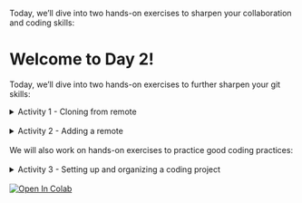 

Today, we’ll dive into two hands-on exercises to sharpen your collaboration and coding skills:

# Welcome to Day 2!


Today, we’ll dive into two hands-on exercises to further sharpen your git skills:

<details>
<summary>Activity 1 - Cloning from remote</summary>

# 🔧 Cloning from remote

<details>
<summary>Optional - setting up a ssh key</summary>

## 🔐 Setting Up SSH for GitHub (Optional but Recommended)

### 0.1 🔍 Check for Existing SSH Keys

```bash
ls -al ~/.ssh
```

Look for files like `id_ed25519.pub` or `id_rsa.pub`. If they exist, you might already have a key.

---

### 0.2 🧾 Generate a New SSH Key

```bash
ssh-keygen -t ed25519 -C "your_email@example.com"
```

Press Enter to accept the default file location. Optionally, add a passphrase for security.

---

### 0.3 🧠 Add the Key to the SSH Agent

```bash
eval "$(ssh-agent -s)"
ssh-add ~/.ssh/id_ed25519
```

---

### 0.4 📋 Copy the Public Key

```bash
cat ~/.ssh/id_ed25519.pub
```

Copy the output.

---

### 0.5 🌐 Add the SSH Key to GitHub

1. Go to GitHub → Profile → **Settings**
2. Navigate to **SSH and GPG Keys**
3. Click **New SSH Key**
4. Paste your public key and save

---

### 0.6 🧪 Test the Connection

```bash
ssh -T git@github.com
```

You should see a success message like:

```bash
Hi your_username! You've successfully authenticated...
```

</details>

# 🛠️ Cloning from remote (Step-by-Step)

## 1. 🔱 Fork the Repository

You probably already have a fork of the course repo. Skip if you have.
Below you are given two options to clone from remote:


<details>
<summary>Activity 1 Option 1 - Using the command line</summary>

## 2. 💻 Clone Your Fork (make a local copy)

This option uses the terminal (MacOS, UNIX, Gitbash)

> NOTE: if you use WINDOWS, install GitBash first. Execute all commands in GitBash.

Open a terminal (locally) and run:

```bash
git clone git@github.com:your-username/repo-name.git
```

Replace `your-username` and `repo-name` with your actual GitHub username and repository name.  

You can also copy the url from the green `CODE` button on Github online.

If you're using HTTPS instead of SSH:

```bash
git clone https://github.com/your-username/repo-name.git
```

---

## 3. 📂 Change into the Project Directory

```bash
cd repo-name
```

---

## 4. 🔧 Make Some Changes

Edit one or more files using your favorite code editor (e.g., VSCode, nano, etc.).  
For example:

```bash
nano yourfile.md
```

You can also edit the file in any other code or file editor.

---

## 5. ✅ Stage and Commit the Changes

```bash
git add .
git commit -m "Made some changes to my file"
```

---

## 6. 🚀 Push to Your Fork (Origin)

```bash
git push origin main
```

Use the branch name you're working on (e.g., `main`, `dev`, or `feature-branch`).

That’s it! You've submitted your contribution.

</details>

<details>
<summary>Activity 1 Option 2 - Using Github Desktop</summary>

### 2.▶️ Clone Directly from GitHub

1. Go to your forked repository on [GitHub.com](https://github.com).
2. Click the green **"Code"** button.
3. In the dropdown, click **"Open with GitHub Desktop"**.
4. This will launch **GitHub Desktop** and ask you where to save the local copy.
5. Choose your local path and click **Clone**.

> 💡 You can use **HTTPS** or **SSH** — both work. Make sure your GitHub Desktop is set up with the correct credentials (especially for SSH).

## 3. 📂 Open the Project Directory

After cloning, GitHub Desktop automatically loads the project.

- You can open the local folder via **Repository → Show in Finder/Explorer**.
- Or open it in a code editor like VSCode or PyCharm.

---

## 4. 🔧 Make Some Changes

Edit your files using any editor you like (e.g., VSCode, Sublime, Atom).

Example changes:

- Edit `README.md`
- Add a new script
- Fix a bug in a Python file

GitHub Desktop will automatically detect changes.

---

## 5. ✅ Stage and Commit the Changes

1. Go to **GitHub Desktop**.
2. See all file changes under the **Changes** tab.
3. Add a **summary** for the commit (e.g., `Update README`).
4. Click **Commit to `main`** (or whichever branch you’re working on).

---

## 6. 🚀 Push to Your Fork (GitHub Remote)

1. After committing, click the **Push origin** button in the top bar.
2. Your changes will be uploaded to your GitHub repository.

> ✅ You can confirm your changes on GitHub by refreshing the repo page.

## 7. 🔁 Make a Pull Request

1. Go to **your fork** on GitHub.
2. Click **"Compare & pull request"**.
3. Make sure the base repository is the instructor’s original repo.
4. Write a meaningful title and description.
5. Click **"Create pull request"**.

---

That’s it! You've submitted your contribution.

</details>

</details>

<br>

<details>
<summary>Activity 2 - Adding a remote</summary>

# 🔗 Adding a Remote to a lcoal Git Repository

This guide walks you through connecting a local project to a remote repository on GitHub using either the **Terminal** or **GitHub Desktop**.

<details>
<summary>Activity 2 Option 1: Adding a remote using the Terminal</summary>

# 🖥️ Version 1: Using the Terminal (Command Line)

## 1️⃣ Create a New Remote Repository on GitHub

> ✅  If you want to push a local repository to Github using the Command line, you  have to create an empty online target repository first.

1. Go to [https://github.com](https://github.com).
2. Click the **“+”** in the top right → **New repository**.
3. Name your repository (e.g., `my-project`).
4. Choose **Public** 
5. **Do not** initialize with a README, `.gitignore`, or license if pushing an existing repo.
6. Click **Create repository**.
7. Copy the repo URL (either **HTTPS** or **SSH**) from the next page.

## Connect your local project/folder

For the sake of this exercise, you can create a simple folder with a test file.

```bash
cd path/to/your/project       # move into your folder
git init                      # Initialize Git repo if not already done
git add .                     # Stage all files
git commit -m "Initial commit"
git remote add origin https://github.com/YOUR-USERNAME/YOUR-REPO-NAME.git
git branch -M main            # Rename default branch to main
git push -u origin main       # Push code to GitHub
```

</details>

<details>
<summary>Activity 2 Option 2: Adding a remote using Github Desktop</summary>


## 🖱️ Version 2: Using GitHub Desktop

###  Connect/Publish/Push your local folder
1. Open **GitHub Desktop**.
2. Go to **File → Add Local Repository**.
3. Choose your folder and click **Add Repository**.
4. Click **Publish repository** (top bar).
5. Fill in name and description.
6. Choose "Private" if needed.
7. Click **Publish Repository** — GitHub Desktop sets up the remote and pushes.


> ✅ GitHub Desktop automatically connects the local and remote repositories.

</details>

</details>

 <br>
We will also work on  hands-on exercises to practice good coding practices:<br><br>

<details>
<summary>Activity 3 - Setting up and organizing a coding project</summary>

# 🧪 Mini Project (Day 2): Analyzing Study Habits and Performance

Welcome to your group project! Today you will apply research software engineering principles to a mini analysis project.

## 🧩 Scenario

You are provided with a dataset named `student_habits_performance`.csv.
Your task is to analyze the relationship between hours studied per day and exam scores, and produce a short, reproducible report following good software engineering practices.

You may use your favorite programming language, but it is recommended to use Python.

You can run the provided Jupyter notebook template here:

<a target="_blank" href="https://colab.research.google.com/github/likeajumprope/RSE_Juelich/blob/main/day2/Day2.ipynb">
  <img src="https://colab.research.google.com/assets/colab-badge.svg" alt="Open In Colab"/>
</a>

> ⚠️ **Warning:** Jupyter notebooks opened directly in the browser **do not save your work!**
To avoid losing progress, **save a copy to your Google Drive** (if logged into a Google account) or **download a local copy.**

---

## 📁 Step 1: Create a Project Folder Structure

Organize your project like this:

```student-habits-project/
├── data/
│   ├── raw/              # Original dataset goes here (unchanged)
│   └── clean/            # Cleaned/processed data
├── src/                  # Python scripts (e.g., cleaning, analysis, plotting). 
├── results/              # Output files like figures or tables
├── report/               # Markdown summary and written interpretation
├── .gitignore            # Files/folders to ignore in version control
├── README.md             # Project overview and how to run it
```

> 📌 **Tip**: Never modify the raw data directly. Always save processed data to `data/clean/`.

---

## 🧬 Step 2: Initialize Version Control with Git

We will practice using git in the Jupyter notebook. In Jupyter notebook, you can write system commands with `!` at the beginning of the line.

For example:

` ! command `

1. Initialize a git repository

`!git init`

2. Check the status of your repository:

`!git status`

## 📝 Step 3: Create a README.md for your project

Create a README.md file for your project.
It should include:

- Project title and description
- Instructions on how to run your scripts
- Dependencies and setup instructions

## 🚫 Step 4: Modify your .gitignore file

Edit your .gitignore to exclude raw data and system-specific files.
Example:

An example could look like:

data/raw/
**pycache**/
*.ipynb_checkpoints/

## 💾 Step 5. Commit your code regularly

Use meaningful commit messages:

! git add .
! git commit -m "Initial commit: project structure"

## 🛠️ Step 6: Good coding practices

### Step 6.1: Modularity

#### 6.1.1 Write a `clean_data` function to clean your data in one of the cells of the Jupyter notebook. (see notebook).

The function should:

- Load the dataset (`data/raw/student_habits_performance.csv`) using `pandas`
- Handle missing values (e.g., drop rows with NaN)
- Save the cleaned dataset to `data/clean/cleaned_data.csv`

>✨ Write clear function names and use docstrings to describe what your functions do.

Run the function in the cell of the Jupyter notebook.

#### 6.1.2 Write a `plot_data` function that visualizes study habits, in of the cells of the Jupyter notebook. (see notebook)

The function should:

-  Use `matplotlib` to visualize study habits (choose something nice to plot)
- Save your figure to results/study_habits.png
- Include axis labels, a title, and a legend if needed

> ✍️ Add a code comments and docstrings to your plotting function and comment the main steps (e.g., load data, create figure, save figure).

### Step 6.2: Importing and packaging

#### 6.1.2 Put the cleaning function into a file `clean_data.py` in `src`. (see notebook).

#### 6.1.2 Put the plotting function into a file `ploy_data.py` in `src`. (see notebook).

### 6.1.3 Prepare the .py files to be run.

In order to execute the functions from the files in the `src` folders, we need to add two more things:

1. A empty `__init__.py` file to the `src` folder. This makes your folder a **package** and allows for importing functions.
2. A `__main__` function at the bottom of each file. This allows for arguments to be passed to the function when running the function from the command line.

Create the `__init__.py` file.

Add the following to the clean_data.py file:

```python
if __name__ == "__main__":

    import sys

    clean_data(sys.argv[1], sys.argv[2]) # adjust name if needed
    
```

Add the following to the plot_data.py file

```python
if __name__ == "__main__":

    import sys

    plot_data(sys.argv[1]) # or change the name if your function has a different name
```

Now you can import the functions, for example via:
`from src.clean_data import clean_data`

You can run them after imported, but you can also run them directly via the command line via:

`! python src/clean_data.py input output`


If needed, install libraries using:

`!pip install pandas`


### 📊 Step 6.2: Visualize study  habits


#### 6.1.2 Write a function `plot_data.py` in `src`. (see notebook/Colab)

In both cases:

-
Run the functions both as part of the code cell and as import into the jupyter notebook.

## 📝 Step 7: Write a Summary Report

Create a file:
report/study_habits.md

Your report should:

- Briefly summarize your findings
- Include your figure (link it using Markdown)

Example of linking a figure in markdown:

`![Study Habits by Gender](../results/study_habits.png)`

## ⚙️ Step 8:  Document your environment

Export your code to a requirements.txt file

`!pip freeze > requirements.txt`

## Step 9. Create a make file

Create a simple Makefile to automate steps such as cleaning, running analysis, and generating figures.

Example structure:

`all: clean_data plot_data

clean_data:
 python src/clean_data.py

plot_data:
 python src/plot_mydata.py`

## ✅ Step 10: Final Checklist

Make sure your project:

- Uses a clean and modular folder structure
- Preserves raw data without modification
- Contains code with comments
- Organizes scripts in src/ with meaningful function names
- Uses Git with meaningful commit messages
- Excludes raw data and temporary files using .gitignore
- Saves a figure in results/ with proper labels
- Provides a short Markdown report linking the figure
- Documents the environment (e.g., requirements.txt)

</details>

<br>
<a target="_blank" href="https://colab.research.google.com/github/likeajumprope/RSE_Juelich/blob/main/day2/Day2.ipynb">
  <img src="https://colab.research.google.com/assets/colab-badge.svg" alt="Open In Colab"/>
</a>
